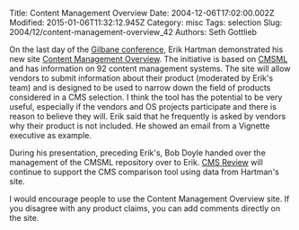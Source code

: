 Title: Content Management Overview
Date: 2004-12-06T17:02:00.002Z
Modified: 2015-01-06T11:32:12.945Z
Category: misc
Tags: selection
Slug: 2004/12/content-management-overview_42
Authors: Seth Gottlieb

On the last day of the [Gilbane conference](http://www.gilbane.com/CM_conference_Boston_04.html), Erik Hartman demonstrated his new site [Content Management Overview](http://tools.hartman-communicatie.nl). The initiative is based on [CMSML](http://www.cmsml.org/) and has information on 92 content management systems. The site will allow vendors to submit information about their product (moderated by Erik's team) and is designed to be used to narrow down the field of products considered in a CMS selection. I think the tool has the potential to be very useful, especially if the vendors and OS projects participate and there is reason to believe they will. Erik said that he frequently is asked by vendors why their product is not included. He showed an email from a Vignette executive as example.  
  

During his presentation, preceding Erik's, Bob Doyle handed over the management of the CMSML repository over to Erik. [CMS Review](http://www.cms-review.com) will continue to support the CMS comparison tool using data from Hartman's site.  
  

I would encourage people to use the Content Management Overview site. If you disagree with any product claims, you can add comments directly on the site.

  
  
  
  
  
